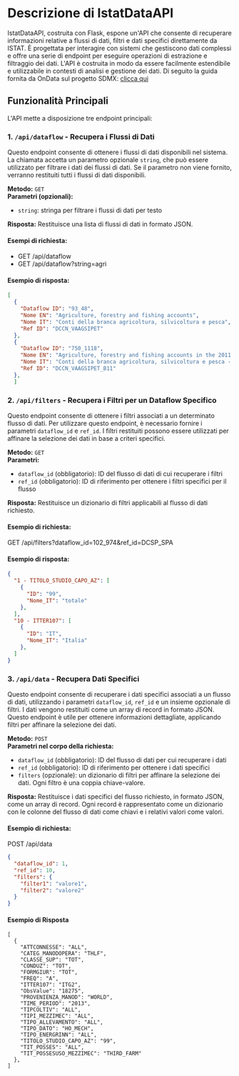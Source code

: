 # Descrizione di IstatDataAPI

IstatDataAPI, costruita con Flask, espone un'API che consente di recuperare informazioni relative a flussi di dati, filtri e dati specifici direttamente da ISTAT. È progettata per interagire con sistemi che gestiscono dati complessi e offre una serie di endpoint per eseguire operazioni di estrazione e filtraggio dei dati. L'API è costruita in modo da essere facilmente estendibile e utilizzabile in contesti di analisi e gestione dei dati.
Di seguito la guida fornita da OnData sul progetto SDMX: [clicca qui](https://ondata.github.io/guida-api-istat/)

## Funzionalità Principali

L'API mette a disposizione tre endpoint principali:

### 1. `/api/dataflow` - Recupera i Flussi di Dati
Questo endpoint consente di ottenere i flussi di dati disponibili nel sistema. La chiamata accetta un parametro opzionale `string`, che può essere utilizzato per filtrare i dati dei flussi di dati. Se il parametro non viene fornito, verranno restituiti tutti i flussi di dati disponibili.

**Metodo:** `GET`  
**Parametri (opzionali):**
- `string`: stringa per filtrare i flussi di dati per testo

**Risposta:**
Restituisce una lista di flussi di dati in formato JSON.

#### Esempi di richiesta:
- GET /api/dataflow
- GET /api/dataflow?string=agri


#### Esempio di risposta:
```json
[
  {
    "Dataflow ID": "93_48",
    "Nome EN": "Agriculture, forestry and fishing accounts",
    "Nome IT": "Conti della branca agricoltura, silvicoltura e pesca",
    "Ref ID": "DCCN_VAAGSIPET"
  },
  {
    "Dataflow ID": "750_1118",
    "Nome EN": "Agriculture, forestry and fishing accounts in the 2011 version",
    "Nome IT": "Conti della branca agricoltura, silvicoltura e pesca - versione 2011",
    "Ref ID": "DCCN_VAAGSIPET_B11"
  },
  ]
```



### 2. `/api/filters` - Recupera i Filtri per un Dataflow Specifico

Questo endpoint consente di ottenere i filtri associati a un determinato flusso di dati. Per utilizzare questo endpoint, è necessario fornire i parametri `dataflow_id` e `ref_id`. I filtri restituiti possono essere utilizzati per affinare la selezione dei dati in base a criteri specifici.

**Metodo:** `GET`  
**Parametri:**
- `dataflow_id` (obbligatorio): ID del flusso di dati di cui recuperare i filtri
- `ref_id` (obbligatorio): ID di riferimento per ottenere i filtri specifici per il flusso

**Risposta:**
Restituisce un dizionario di filtri applicabili al flusso di dati richiesto.

#### Esempio di richiesta:
GET /api/filters?dataflow_id=102_974&ref_id=DCSP_SPA


#### Esempio di risposta:
```json
{
  "1 - TITOLO_STUDIO_CAPO_AZ": [
    {
      "ID": "99",
      "Nome_IT": "totale"
    },
  ],
  "10 - ITTER107": [
    {
      "ID": "IT",
      "Nome_IT": "Italia"
    },
  ]
}
```


### 3. `/api/data` - Recupera Dati Specifici

Questo endpoint consente di recuperare i dati specifici associati a un flusso di dati, utilizzando i parametri `dataflow_id`, `ref_id` e un insieme opzionale di filtri. I dati vengono restituiti come un array di record in formato JSON. Questo endpoint è utile per ottenere informazioni dettagliate, applicando filtri per affinare la selezione dei dati.

**Metodo:** `POST`  
**Parametri nel corpo della richiesta:**
- `dataflow_id` (obbligatorio): ID del flusso di dati per cui recuperare i dati
- `ref_id` (obbligatorio): ID di riferimento per ottenere i dati specifici
- `filters` (opzionale): un dizionario di filtri per affinare la selezione dei dati. Ogni filtro è una coppia chiave-valore.

**Risposta:**
Restituisce i dati specifici del flusso richiesto, in formato JSON, come un array di record. Ogni record è rappresentato come un dizionario con le colonne del flusso di dati come chiavi e i relativi valori come valori.

#### Esempio di richiesta:
POST /api/data
```json
{
  "dataflow_id": 1,
  "ref_id": 10,
  "filters": {
    "filter1": "valore1",
    "filter2": "valore2"
  }
}
```

#### Esempio di Risposta
```
[  
  {
    "ATTCONNESSE": "ALL",
    "CATEG_MANODOPERA": "THLF",
    "CLASSE_SUP": "TOT",
    "CONDUZ": "TOT",
    "FORMGIUR": "TOT",
    "FREQ": "A",
    "ITTER107": "ITG2",
    "ObsValue": "18275",
    "PROVENIENZA_MANOD": "WORLD",
    "TIME_PERIOD": "2013",
    "TIPCOLTIV": "ALL",
    "TIPI_MEZZIMEC": "ALL",
    "TIPO_ALLEVAMENTO": "ALL",
    "TIPO_DATO": "HO_MECH",
    "TIPO_ENERGRINN": "ALL",
    "TITOLO_STUDIO_CAPO_AZ": "99",
    "TIT_POSSES": "ALL",
    "TIT_POSSESUSO_MEZZIMEC": "THIRD_FARM"
  },
]
```
